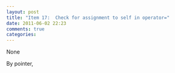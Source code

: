 ```yaml
---
layout: post
title: "Item 17:  Check for assignment to self in operator="
date: 2011-06-02 22:23
comments: true
categories: 
---
```


None


By pointer, 




